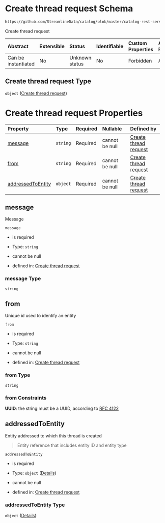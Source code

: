 # Create thread request Schema

```txt
https://github.com/StreamlineData/catalog/blob/master/catalog-rest-service/src/main/resources/json/schema/api/feed/createThread.json
```

Create thread request

| Abstract            | Extensible | Status         | Identifiable | Custom Properties | Additional Properties | Access Restrictions | Defined In                                                                    |
| :------------------ | :--------- | :------------- | :----------- | :---------------- | :-------------------- | :------------------ | :---------------------------------------------------------------------------- |
| Can be instantiated | No         | Unknown status | No           | Forbidden         | Allowed               | none                | [createThread.json](../out/api/feed/createThread.json "open original schema") |

## Create thread request Type

`object` ([Create thread request](createthread.md))

# Create thread request Properties

| Property                                | Type     | Required | Nullable       | Defined by                                                                                                                                                                                                                          |
| :-------------------------------------- | :------- | :------- | :------------- | :---------------------------------------------------------------------------------------------------------------------------------------------------------------------------------------------------------------------------------- |
| [message](#message)                     | `string` | Required | cannot be null | [Create thread request](createthread-properties-message.md "https://github.com/StreamlineData/catalog/blob/master/catalog-rest-service/src/main/resources/json/schema/api/feed/createThread.json#/properties/message")              |
| [from](#from)                           | `string` | Required | cannot be null | [Create thread request](common-definitions-uuid.md "https://github.com/StreamlineData/catalog/blob/master/catalog-rest-service/src/main/resources/json/schema/api/feed/createThread.json#/properties/from")                         |
| [addressedToEntity](#addressedtoentity) | `object` | Required | cannot be null | [Create thread request](common-definitions-entityreference.md "https://github.com/StreamlineData/catalog/blob/master/catalog-rest-service/src/main/resources/json/schema/api/feed/createThread.json#/properties/addressedToEntity") |

## message

Message

`message`

*   is required

*   Type: `string`

*   cannot be null

*   defined in: [Create thread request](createthread-properties-message.md "https://github.com/StreamlineData/catalog/blob/master/catalog-rest-service/src/main/resources/json/schema/api/feed/createThread.json#/properties/message")

### message Type

`string`

## from

Unique id used to identify an entity

`from`

*   is required

*   Type: `string`

*   cannot be null

*   defined in: [Create thread request](common-definitions-uuid.md "https://github.com/StreamlineData/catalog/blob/master/catalog-rest-service/src/main/resources/json/schema/api/feed/createThread.json#/properties/from")

### from Type

`string`

### from Constraints

**UUID**: the string must be a UUID, according to [RFC 4122](https://tools.ietf.org/html/rfc4122 "check the specification")

## addressedToEntity

Entity addressed to which this thread is created

> Entity reference that includes entity ID and entity type

`addressedToEntity`

*   is required

*   Type: `object` ([Details](common-definitions-entityreference.md))

*   cannot be null

*   defined in: [Create thread request](common-definitions-entityreference.md "https://github.com/StreamlineData/catalog/blob/master/catalog-rest-service/src/main/resources/json/schema/api/feed/createThread.json#/properties/addressedToEntity")

### addressedToEntity Type

`object` ([Details](common-definitions-entityreference.md))
